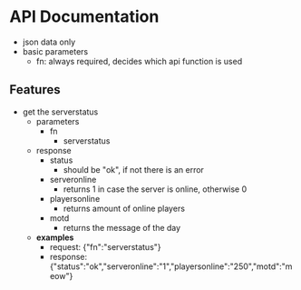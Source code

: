# API Documentation

* json data only
* basic parameters
  * fn: always required, decides which api function is used

## Features

* get the serverstatus
  * parameters
    * fn
      * serverstatus
  * response
    * status
      * should be "ok", if not there is an error
    * serveronline
      * returns 1 in case the server is online, otherwise 0
    * playersonline
      * returns amount of online players
    * motd
      * returns the message of the day
  * **examples**
    * request: {"fn":"serverstatus"}
    * response: {"status":"ok","serveronline":"1","playersonline":"250","motd":"meow"}